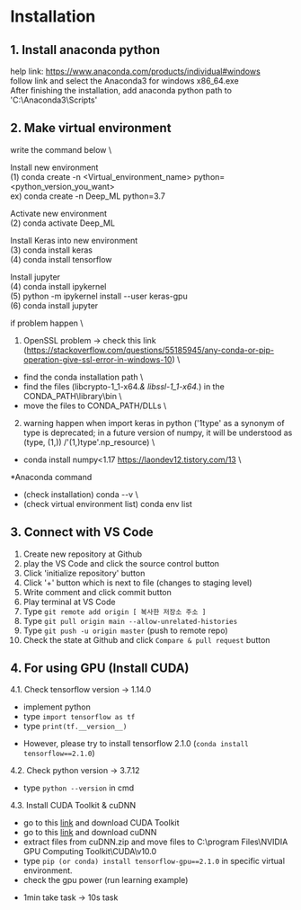 # Installation

## 1. Install anaconda python

help link: <https://www.anaconda.com/products/individual#windows> \
follow link and select the Anaconda3 for windows x86_64.exe \
After finishing the installation, add anaconda python path to 'C:\Anaconda3\Scripts'

## 2. Make virtual environment

write the command below \
  
Install new environment \
(1) conda create -n <Virtual_environment_name> python=<python_version_you_want> \
ex) conda create -n Deep_ML python=3.7
  
Activate new environment \
(2) conda activate Deep_ML
  
Install Keras into new environment \
(3) conda install keras \
(4) conda install tensorflow
  
Install jupyter \
(4) conda install ipykernel \
(5) python -m ipykernel install --user keras-gpu \
(6) conda install jupyter
  
if problem happen \

1) OpenSSL problem -> check this link (<https://stackoverflow.com/questions/55185945/any-conda-or-pip-operation-give-ssl-error-in-windows-10>) \

- find the conda installation path \
- find the files (libcrypto-1_1-x64.*& libssl-1_1-x64.*) in the CONDA_PATH\library\bin \
- move the files to CONDA_PATH/DLLs \
  
2) warning happen when import keras in python ('1type' as a synonym of type is deprecated; in a future version of numpy, it will be understood as (type, (1,)) /'(1,)type'.np_resource) \

- conda install numpy<1.17 <https://laondev12.tistory.com/13> \
  
*Anaconda command

- (check installation) conda --v \
- (check virtual environment list) conda env list

## 3. Connect with VS Code

1. Create new repository at Github
2. play the VS Code and click the source control button
3. Click 'initialize repository' button
4. Click '+' button which is next to file (changes to staging level)
5. Write comment and click commit button
6. Play terminal at VS Code
7. Type `git remote add origin [ 복사한 저장소 주소 ]`
8. Type `git pull origin main --allow-unrelated-histories`
9. Type `git push -u origin master` (push to remote repo)
10. Check the state at Github and click `Compare & pull request` button

## 4. For using GPU (Install CUDA)

4.1. Check tensorflow version -> 1.14.0

- implement python
- type `import tensorflow as tf`
- type `print(tf.__version__)`

* However, please try to install tensorflow 2.1.0 (`conda install tensorflow==2.1.0`)

4.2. Check python version -> 3.7.12

- type `python --version` in cmd

4.3. Install CUDA Toolkit & cuDNN

- go to this [link](https://developer.nvidia.com/cuda-downloads) and download CUDA Toolkit
- go to this [link](https://developer.nvidia.com/rdp/cudnn-download) and download cuDNN
- extract files from cuDNN.zip and move files to C:\program Files\NVIDIA GPU Computing Toolkit\CUDA\v10.0
- type `pip (or conda) install tensorflow-gpu==2.1.0` in specific virtual environment.
- check the gpu power (run learning example)

* 1min take task -> 10s task